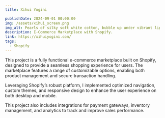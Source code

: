 ```yaml
---
title: Xihui Yogini

publishDate: 2024-09-01 00:00:00
img: /assets/xihui_screen.png
img_alt: Pearls of silky soft white cotton, bubble up under vibrant lighting
description: E-Commerce Marketplace with Shopify.
link: https://xihuiyogini.com/
tags:
  - Shopify
---
```


This project is a fully functional e-commerce marketplace built on Shopify, designed to provide a seamless shopping experience for users. The marketplace features a range of customizable options, enabling both product management and secure transaction handling. 

Leveraging Shopify’s robust platform, I implemented optimized navigation, custom themes, and responsive design to enhance the user experience on both desktop and mobile. 

This project also includes integrations for payment gateways, inventory management, and analytics to track and improve sales performance.